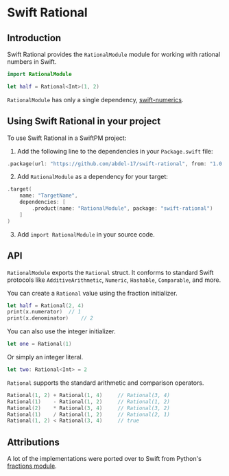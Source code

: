# Swift Rational

## Introduction

Swift Rational provides the `RationalModule` module for working with rational numbers in Swift.
```swift
import RationalModule

let half = Rational<Int>(1, 2)
```

`RationalModule` has only a single dependency, [swift-numerics](https://github.com/apple/swift-numerics/tree/main).

## Using Swift Rational in your project

To use Swift Rational in a SwiftPM project:

1. Add the following line to the dependencies in your `Package.swift` file:

```swift
.package(url: "https://github.com/abdel-17/swift-rational", from: "1.0.0")
```

2. Add `RationalModule` as a dependency for your target:

```swift
.target(
	name: "TargetName",
	dependencies: [
		.product(name: "RationalModule", package: "swift-rational")
	]
)
```

3. Add `import RationalModule` in your source code.

## API

`RationalModule` exports the `Rational` struct. It conforms to standard Swift protocols like `AdditiveArithmetic`, `Numeric`, `Hashable`, `Comparable`, and more.

You can create a `Rational` value using the fraction initializer.
```swift
let half = Rational(2, 4)
print(x.numerator)	// 1
print(x.denominator)	// 2
```

You can also use the integer initializer.
```swift
let one = Rational(1)
```

Or simply an integer literal.
```swift
let two: Rational<Int> = 2
```

`Rational` supports the standard arithmetic and comparison operators.
```swift
Rational(1, 2) + Rational(1, 4)		// Rational(3, 4)
Rational(1)    - Rational(1, 2)		// Rational(1, 2)
Rational(2)    * Rational(3, 4)		// Rational(3, 2)
Rational(1)    / Rational(1, 2)		// Rational(2, 1)
Rational(1, 2) < Rational(3, 4)		// true
```

## Attributions
A lot of the implementations were ported over to Swift from Python's [fractions module](https://github.com/python/cpython/blob/main/Lib/fractions.py).
